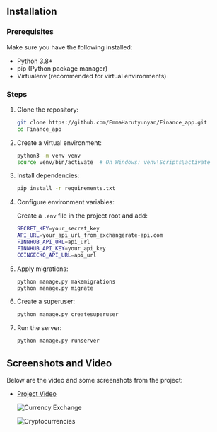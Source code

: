 ## Installation

### Prerequisites
Make sure you have the following installed:
- Python 3.8+
- pip (Python package manager)
- Virtualenv (recommended for virtual environments)

### Steps
1. Clone the repository:
   ```bash
   git clone https://github.com/EmmaHarutyunyan/Finance_app.git
   cd Finance_app
   ```

2. Create a virtual environment:
   ```bash
   python3 -m venv venv
   source venv/bin/activate  # On Windows: venv\Scripts\activate
   ```

3. Install dependencies:
   ```bash
   pip install -r requirements.txt
   ```

4. Configure environment variables:

   Create a `.env` file in the project root and add:
   ```bash
   SECRET_KEY=your_secret_key
   API_URL=your_api_url_from_exchangerate-api.com
   FINNHUB_API_URL=api_url
   FINNHUB_API_KEY=your_api_key
   COINGECKO_API_URL=api_url
   ```

5. Apply migrations:
   ```bash
   python manage.py makemigrations
   python manage.py migrate
   ```

6. Create a superuser:
   ```bash
   python manage.py createsuperuser
   ```

7. Run the server:
   ```bash
   python manage.py runserver
   ```

## Screenshots and Video

Below are the video and some screenshots from the project:

- [Project Video](https://github.com/user-attachments/assets/0952e093-b650-4dfe-9231-2cd3807ea57a)

  ![Currency Exchange](https://github.com/user-attachments/assets/8e27722a-2b69-4f2a-8ae1-30cae3412419)

  ![Cryptocurrencies](https://github.com/user-attachments/assets/a40c30d9-d6d5-44a3-a335-f29d9807bb4e)
